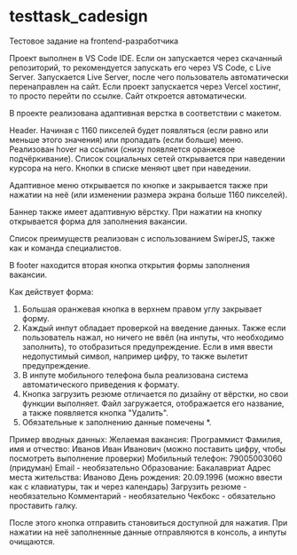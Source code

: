 # testtask_cadesign
 Тестовое задание на frontend-разработчика

Проект выполнен в VS Code IDE.
Если он запускается через скачанный репозиторий, то рекомендуется запускать его через VS Code,
с Live Server. 
Запускается Live Server, после чего пользователь автоматически перенаправлен на сайт.
Если проект запускается через Vercel хостинг, то просто перейти по ссылке. Сайт откроется автоматически.

В проекте реализована адаптивная верстка в соответствии с макетом.

Header.
Начиная с 1160 пикселей будет появляться (если равно или меньше этого значения) или 
пропадать (если больше) меню. 
Реализован hover на ссылки (снизу появляется оранжевое подчёркивание). 
Список социальных сетей открывается при наведении курсора на него.
Кнопки в списке меняют цвет при наведении.

Адаптивное меню открывается по кнопке и закрывается также при нажатии на неё 
(или изменении размера экрана больше 1160 пикселей).

Баннер также имеет адаптивную вёрстку. 
При нажатии на кнопку открывается форма для заполнения вакансии.

Список преимуществ реализован с использованием SwiperJS, также как и команда специалистов.

В footer находится вторая кнопка открытия формы заполнения вакансии.

Как действует форма:
1. Большая оранжевая кнопка в верхнем правом углу закрывает форму.
2. Каждый инпут обладает проверкой на введение данных.
Также если пользователь нажал, но ничего не ввёл (на инпуты, что необходимо заполнить),
то отобразиться предупреждение.
Если в имя ввести недопустимый символ, например цифру, то также вылетит предупреждение.
3. В инпуте мобильного телефона была реализована система автоматического приведения к 
формату.
4. Кнопка загрузить резюме отличается по дизайну от вёрстки, но свои функции выполняет.
Файл загружается, отображается его название, а также появляется кнопка "Удалить".
5. Обязательные к заполнению данные помечены *.

Пример вводных данных:
Желаемая вакансия: Программист
Фамилия, имя и отчество: Иванов Иван Иванович (можно поставить цифру, чтобы посмотреть выполнение проверки)
Мобильный телефон: 79005003060 (придуман)
Email - необязательно
Образование: Бакалавриат
Адрес места жительства: Иваново
День рождения: 20.09.1996 (можно ввести как с клавиатуры, так и через календарь)
Загрузить резюме - необязательно
Комментарий - необязательно
Чекбокс - обязательно проставить галку.

После этого кнопка отправить становиться доступной для нажатия. 
При нажатии на неё заполненные данные отправляются в консоль, а инпуты очищаются.